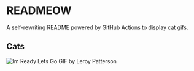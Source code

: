 # READMEOW

A self-rewriting README powered by GitHub Actions to display cat gifs.

## Cats

![Im Ready Lets Go GIF by Leroy Patterson](https://media3.giphy.com/media/CjmvTCZf2U3p09Cn0h/200.gif?cid=9acd02daq0ygl94ctxuyxm6g3e2bb1mgok2vyiye8f2rartz&ep=v1_gifs_search&rid=200.gif&ct=g)
